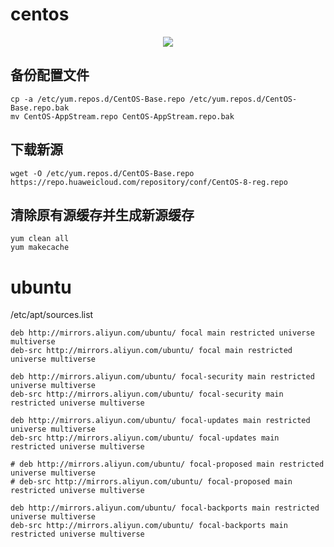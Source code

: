 

# centos

<div align="center"><img src="https://github.com/laneston/Pictures/blob/master/HUAWEI_repository/HUAWEI_repository.png"></div>

## 备份配置文件

```
cp -a /etc/yum.repos.d/CentOS-Base.repo /etc/yum.repos.d/CentOS-Base.repo.bak
mv CentOS-AppStream.repo CentOS-AppStream.repo.bak
```

## 下载新源

```
wget -O /etc/yum.repos.d/CentOS-Base.repo https://repo.huaweicloud.com/repository/conf/CentOS-8-reg.repo
```

## 清除原有源缓存并生成新源缓存

```
yum clean all
yum makecache
```


# ubuntu

/etc/apt/sources.list

```
deb http://mirrors.aliyun.com/ubuntu/ focal main restricted universe multiverse
deb-src http://mirrors.aliyun.com/ubuntu/ focal main restricted universe multiverse

deb http://mirrors.aliyun.com/ubuntu/ focal-security main restricted universe multiverse
deb-src http://mirrors.aliyun.com/ubuntu/ focal-security main restricted universe multiverse

deb http://mirrors.aliyun.com/ubuntu/ focal-updates main restricted universe multiverse
deb-src http://mirrors.aliyun.com/ubuntu/ focal-updates main restricted universe multiverse

# deb http://mirrors.aliyun.com/ubuntu/ focal-proposed main restricted universe multiverse
# deb-src http://mirrors.aliyun.com/ubuntu/ focal-proposed main restricted universe multiverse

deb http://mirrors.aliyun.com/ubuntu/ focal-backports main restricted universe multiverse
deb-src http://mirrors.aliyun.com/ubuntu/ focal-backports main restricted universe multiverse
```

